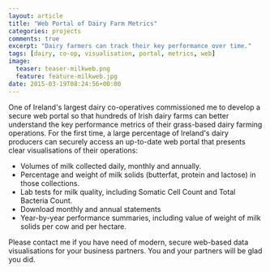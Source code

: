 ```yaml
---
layout: article
title: "Web Portal of Dairy Farm Metrics"
categories: projects
comments: true
excerpt: "Dairy farmers can track their key performance over time."
tags: [dairy, co-op, visualisation, portal, metrics, web]
image:
  teaser: teaser-milkweb.png
  feature: feature-milkweb.jpg
date: 2015-03-19T08:24:56+00:00
---
```


One of Ireland's largest dairy co-operatives commissioned me to develop a secure web portal so that hundreds of Irish dairy farms can better understand the key performance metrics of their grass-based dairy farming operations.  For the first time, a large percentage of Ireland's dairy producers can securely access an up-to-date web portal that presents clear visualisations of their operations:

* Volumes of milk collected daily, monthly and annually.
* Percentage and weight of milk solids (butterfat, protein and lactose) in those collections.
* Lab tests for milk quality, including Somatic Cell Count and Total Bacteria Count.
* Download monthly and annual statements
* Year-by-year performance summaries, including value of weight of milk solids per cow and per hectare.

Please contact me if you have need of modern, secure web-based data visualisations for your business partners.  You and your partners will be glad you did.
